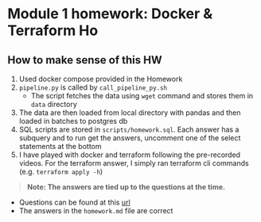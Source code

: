 # Module 1 homework: Docker & Terraform Ho

## How to make sense of this HW

1. Used docker compose provided in the Homework
2. `pipeline.py` is called by `call_pipeline_py.sh`
   - The script fetches the data using `wget` command and stores them in `data` directory
3. The data are then loaded from local directory with pandas and then loaded in batches
   to postgres db
4. SQL scripts are stored in `scripts/homework.sql`. Each answer has a subquery and to
   run get the answers, uncomment one of the select statements at the bottom
5. I have played with docker and terraform following the pre-recorded videos. For the
   terraform answer, I simply ran terraform cli commands (e.g. `terraform apply -h`)

> **Note: The answers are tied up to the questions at the time.**

- Questions can be found at this [url](https://github.com/DataTalksClub/data-engineering-zoomcamp/blob/main/cohorts/2025/01-docker-terraform/homework.md#question-3-trip-segmentation-count)
- The answers in the `homework.md` file are correct

